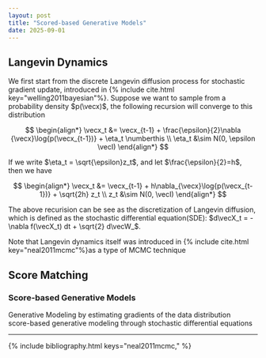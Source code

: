 ```yaml
---
layout: post
title: "Scored-based Generative Models"
date: 2025-09-01
---
```


## Langevin Dynamics
We first start from the discrete Langevin diffusion process for stochastic gradient update, introduced in {% include cite.html key="welling2011bayesian"%}. Suppose we want to sample from a probability density $p(\vecx)$, the following recursion will converge to this distribution

$$
\begin{align*}
\vecx_t &= \vecx_{t-1} + \frac{\epsilon}{2}\nabla {\vecx}\log{p(\vecx_{t-1})} + \eta_t \numberthis \\
\eta_t &\sim N(0, \epsilon \vecI)
\end{align*}
$$

If we write $\eta_t = \sqrt{\epsilon}z_t$, and let $\frac{\epsilon}{2}=h$, then we have  

$$
\begin{align*}
\vecx_t &= \vecx_{t-1} + h\nabla_{\vecx}\log{p(\vecx_{t-1})} + \sqrt{2h} z_t  \\
z_t &\sim N(0, \vecI)
\end{align*}
$$  

The above recurision can be see as the discretization of Langevin diffusion, which is defined as the stochastic differential equation(SDE): $d\vecX_t = -\nabla f(\vecX_t) dt + \sqrt{2} d\vecW_$.  

Note that Langevin dynamics itself was introduced in {% include cite.html key="neal2011mcmc"%}as a type of MCMC technique


## Score Matching
### Score-based Generative Models
Generative Modeling by estimating gradients of the data distribution  
score-based generative modeling through stochastic differential equations

---
{% include bibliography.html keys="neal2011mcmc," %}
